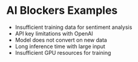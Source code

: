 # AI Blockers Examples

- Insufficient training data for sentiment analysis
- API key limitations with OpenAI
- Model does not convert on new data
- Long inference time with large input
- Insufficient GPU resources for training
